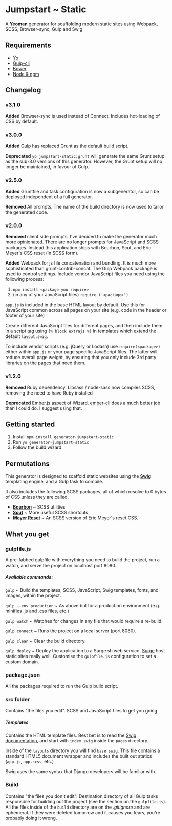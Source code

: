 # Jumpstart ~ Static
A [**Yeoman**](http://yeoman.io/) generator for scaffolding modern static sites using Webpack, SCSS, Browser-sync, Gulp and Swig

## Requirements
 - [Yo](http://yeoman.io/learning/)
 - [Gulp-cli](https://github.com/gulpjs/gulp-cli)
 - [Bower](http://bower.io/)
 - [Node & npm](http://nodejs.org/)

## Changelog

### v3.1.0
**Added** Browser-sync is used instead of Connect. Includes hot-loading of CSS by default.

### v3.0.0
**Added** Gulp has replaced Grunt as the default build script.

**Deprecated** `yo jumpstart-static:grunt` will generate the same Grunt setup as the sub-3.0 versions of this generator. However, the Grunt setup will no longer be maintained, in favour of Gulp.

### v2.5.0
**Added** Gruntfile and task configuration is now a subgenerator, so can be deployed independent of a full generator.

**Removed** All prompts. The name of the build directory is now used to tailor the generated code.

### v2.0.0
**Removed** client side prompts. I've decided to make the generator much more opinionated. There are no longer prompts for JavaScript and SCSS packages. Instead this application ships with Bourbon, Scut, and Eric Meyer's CSS reset (in SCSS form).

**Added** Webpack for js file concatenation and bundling. It is much more sophisticated than grunt-contrib-concat. The Gulp Webpack package is used to control settings. Include vendor JavaScript files you need using the following process:

  1. `npm install <package you require>`
  2. (in any of your JavaScript files) `require ('<package>')`

`app.js` is included in the base HTML layout by default. Use this for JavaScript common across all pages on your site (e.g. code in the header or footer of your site)

Create different JavaScript files for different pages, and then include them in a script tag using `{% block extrajs %}` in templates which extend the default `layout.swig`.

To include vendor scripts (e.g. jQuery or Lodash) use `require(<package>)` either within `app.js` or your page specific JavaScript files. The latter will reduce overall page weight, by ensuring that you only include 3rd party libraries on the pages that need them.

### v1.2.0
**Removed** Ruby dependency. Libsass / node-sass now compiles SCSS, removing the need to have Ruby installed

**Deprecated** Ember.js aspect of Wizard. [ember-cli](http://ember-cli.com/) does a much better job than I could do. I suggest using that.

## Getting started
1. Install `npm install generator-jumpstart-static`
2. Run `yo generator-jumpstart-static`
3. Follow the build wizard

## Permutations
This generator is designed to scaffold static websites using the [**Swig**](http://paularmstrong.github.io/swig/docs/) templating engine, and a Gulp task to compile.

It also includes the following SCSS packages, all of which resolve to 0 bytes of CSS unless they are called.

 - [**Bourbon**](http://bourbon.io/) ~ SCSS utilities
 - [**Scut**](http://davidtheclark.github.io/scut/) ~ More useful SCSS shortcuts
 - [**Meyer Reset**](http://meyerweb.com/eric/tools/css/reset/) ~ An SCSS version of Eric Meyer's reset CSS.

## What you get

### gulpfile.js
A pre-fabbed gulpfile with everything you need to build the project, run a watch, and serve the project on localhost port 8080.

##### Available commands:
`gulp` ~ Build the templates, SCSS, JavaScript, Swig templates, fonts, and images, within the project.

`gulp --env production` ~ As above but for a production environment (e.g. minifies .js and .css files, etc.)

`gulp watch` ~ Watches for changes in any file that would require a re-build.

`gulp connect` ~ Runs the project on a local server (port 8080).

`gulp clean` ~ Clear the build directory.

`gulp deploy` ~ Deploy the application to a Surge.sh web service. [Surge](https://surge.sh/) host static sites really well. Customise the `gulpfile.js` configuration to set a custom domain.

### package.json
All the packages required to run the Gulp build script.

### src folder
Contains "the files you edit". SCSS and JavaScript files to get you going.

##### Templates
Contains the HTML template files. Best bet is to read the [Swig documentation](http://assemble.io/docs/), and start with `index.swig` inside the `pages` directory.

Inside of the `layouts` directory you will find `base.swig`. This file contains a standard HTML5 document wrapper and includes the built out statics (`app.js`, `app.scss`, etc.)

Swig uses the same syntax that Django developers will be familiar with.

### Build
Contains "the files you don't edit". Destination directory of all Gulp tasks responsible for building out the project (see the section on the `gulpfile.js`). All the files inside of the `build` directory are on the *.gitignore* and are ephemeral. If they were deleted tomorrow and it causes you tears, you're probably doing it wrong.
